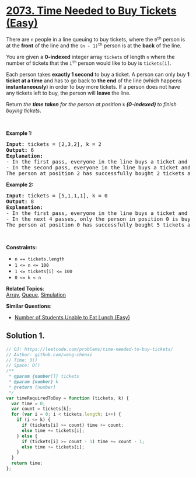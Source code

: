 # [2073. Time Needed to Buy Tickets (Easy)](https://leetcode.com/problems/time-needed-to-buy-tickets/)

<p>There are <code>n</code> people in a line queuing to buy tickets, where the <code>0<sup>th</sup></code> person is at the <strong>front</strong> of the line and the <code>(n - 1)<sup>th</sup></code> person is at the <strong>back</strong> of the line.</p>

<p>You are given a <strong>0-indexed</strong> integer array <code>tickets</code> of length <code>n</code> where the number of tickets that the <code>i<sup>th</sup></code> person would like to buy is <code>tickets[i]</code>.</p>

<p>Each person takes <strong>exactly 1 second</strong> to buy a ticket. A person can only buy <strong>1 ticket at a time</strong> and has to go back to <strong>the end</strong> of the line (which happens <strong>instantaneously</strong>) in order to buy more tickets. If a person does not have any tickets left to buy, the person will <strong>leave </strong>the line.</p>

<p>Return <em>the <strong>time taken</strong> for the person at position </em><code>k</code><em>&nbsp;</em><strong><em>(0-indexed)</em>&nbsp;</strong><em>to finish buying tickets</em>.</p>

<p>&nbsp;</p>
<p><strong>Example 1:</strong></p>

<pre><strong>Input:</strong> tickets = [2,3,2], k = 2
<strong>Output:</strong> 6
<strong>Explanation:</strong> 
- In the first pass, everyone in the line buys a ticket and the line becomes [1, 2, 1].
- In the second pass, everyone in the line buys a ticket and the line becomes [0, 1, 0].
The person at&nbsp;position 2 has successfully bought 2 tickets and it took 3 + 3 = 6 seconds.
</pre>

<p><strong>Example 2:</strong></p>

<pre><strong>Input:</strong> tickets = [5,1,1,1], k = 0
<strong>Output:</strong> 8
<strong>Explanation:</strong>
- In the first pass, everyone in the line buys a ticket and the line becomes [4, 0, 0, 0].
- In the next 4 passes, only the person in position 0 is buying tickets.
The person at&nbsp;position 0 has successfully bought 5 tickets and it took 4 + 1 + 1 + 1 + 1 = 8 seconds.
</pre>

<p>&nbsp;</p>
<p><strong>Constraints:</strong></p>

<ul>
	<li><code>n == tickets.length</code></li>
	<li><code>1 &lt;= n &lt;= 100</code></li>
	<li><code>1 &lt;= tickets[i] &lt;= 100</code></li>
	<li><code>0 &lt;= k &lt; n</code></li>
</ul>

**Related Topics**:  
[Array](https://leetcode.com/tag/array/), [Queue](https://leetcode.com/tag/queue/), [Simulation](https://leetcode.com/tag/simulation/)

**Similar Questions**:

- [Number of Students Unable to Eat Lunch (Easy)](https://leetcode.com/problems/number-of-students-unable-to-eat-lunch/)

## Solution 1.

```js
// OJ: https://leetcode.com/problems/time-needed-to-buy-tickets/
// Author: github.com/wang-chenxi
// Time: O()
// Space: O()
/**
 * @param {number[]} tickets
 * @param {number} k
 * @return {number}
 */
var timeRequiredToBuy = function (tickets, k) {
  var time = 0;
  var count = tickets[k];
  for (var i = 0; i < tickets.length; i++) {
    if (i <= k) {
      if (tickets[i] >= count) time += count;
      else time += tickets[i];
    } else {
      if (tickets[i] >= count - 1) time += count - 1;
      else time += tickets[i];
    }
  }
  return time;
};
```
